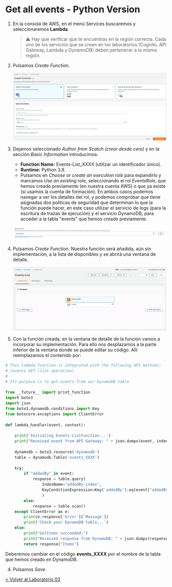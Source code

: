 # Get all events - Python Version

1.	En la consola de AWS, en el menú Services buscaremos y seleccionaremos **Lambda**.
	> :warning: Hay que verificar que te encuentras en la región correcta. Cada uno de los servicios que se creen en los laboratorios (Cognito, API Gateway, Lambda y DynamoDB) deben pertenecer a la misma región.

2.	Pulsamos *Create Function*.
	<p align="center">
	    <img src="resources/Picture5.png">
	</p>
3. Dejamos seleccionado *Author from Scatch (crear desde cero)* y en la sección *Basic Information* introducimos:
      * **Function Name:** Events-List_XXXX (utilizar un identificador único).
      * **Runtime:** Python 3.8.
      * Pulsamos en *Choose or create an execution role* para expandirlo y marcamos *Use an existing role*, seleccionando el rol  *EventsRole*, que hemos creado previamente (en nuestra cuenta AWS) o que ya existe (si usamos la cuenta de formación). En ambos casos podemos navegar a ver los detalles del rol, y podemos comprobar que tiene asignadas dos políticas de seguridad que determinan lo que la función puede hacer, en este caso utilizar el servicio de logs (para la escritura de trazas de ejecución) y el servicio DynamoDB, para acceder a la tabla "events" que hemos creado previamente.
	<p align="center">
	    <img src="resources/Picture1.png">
	</p>  
4. Pulsamos *Create Function*. Nuestra función será añadida, aún sin implementación, a la lista de disponibles y se abrirá una ventana de detalle.
	<p align="center">
	    <img src="resources/Picture2.png">
	</p>  
5. Con la función creada, en la ventana de detalle de la función vamos a incorporar su implementación. Para ello nos desplazamos a la parte inferior de la ventana donde se puede editar su código. Allí reemplazamos el contenido por:

```python
# This lambda function is integrated with the following API methods:
# /events GET (list operation)
#
# Its purpose is to get events from our DynamoDB table

from __future__ import print_function
import boto3
import json
from boto3.dynamodb.conditions import Key
from botocore.exceptions import ClientError

def lambda_handler(event, context):

    print('Initiating Events-ListFunction...')
    print("Received event from API Gateway: " + json.dumps(event, indent=2))
    
    dynamodb = boto3.resource('dynamodb')
    table = dynamodb.Table('events_XXXX')

    try:
        if "addedBy" in event:
            response = table.query(
                IndexName="addedBy-index",
                KeyConditionExpression=Key('addedBy').eq(event["addedBy"])
                )
        else:
            response = table.scan()
    except ClientError as e:
        print(e.response['Error']['Message'])
        print('Check your DynamoDB table...')
    else:
        print("GetItems succeeded:")
        print("Received response from DynamoDB: " + json.dumps(response, indent=2))
        return response["Items"]

```
Deberemos cambiar en el código **events_XXXX** por el nombre de la tabla que hemos creado en DynamoDB.

4.	Pulsamos *Save*.


[< Volver al Laboratorio 03 ](../../lab-03)  
